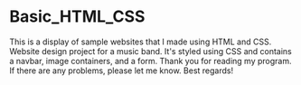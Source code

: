 # Basic_HTML_CSS
  This is a display of sample websites that I made using HTML and CSS. Website design project for a music band. It's styled using CSS and contains a navbar, image containers, and a form. Thank you for reading my program. If there are any problems, please let me know.
  Best regards!
